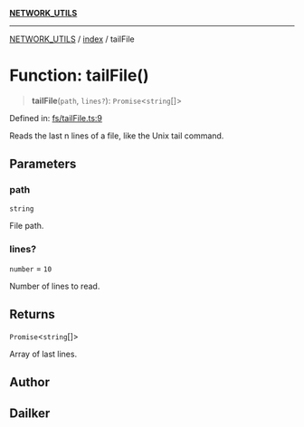 [**NETWORK_UTILS**](../../README.md)

***

[NETWORK_UTILS](../../README.md) / [index](../README.md) / tailFile

# Function: tailFile()

> **tailFile**(`path`, `lines?`): `Promise`\<`string`[]\>

Defined in: [fs/tailFile.ts:9](https://github.com/dailker/everyutil-js/blob/7799f3f003cb23f425be3f1c83c38483e2648188/src/fs/tailFile.ts#L9)

Reads the last n lines of a file, like the Unix tail command.

## Parameters

### path

`string`

File path.

### lines?

`number` = `10`

Number of lines to read.

## Returns

`Promise`\<`string`[]\>

Array of last lines.

## Author

## Dailker

